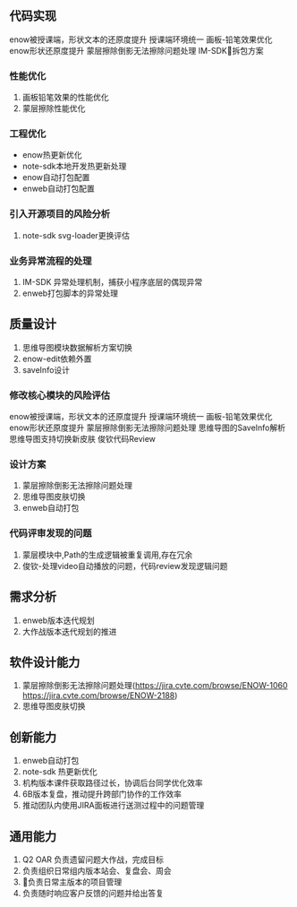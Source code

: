 ## 代码实现

enow被授课端，形状文本的还原度提升
授课端环境统一
画板-铅笔效果优化
enow形状还原度提升
蒙层擦除倒影无法擦除问题处理
IM-SDK拆包方案

### 性能优化

1. 画板铅笔效果的性能优化
2. 蒙层擦除性能优化

### 工程优化

- enow热更新优化
- note-sdk本地开发热更新处理
- enow自动打包配置
- enweb自动打包配置

### 引入开源项目的风险分析

1. note-sdk svg-loader更换评估

### 业务异常流程的处理

1. IM-SDK 异常处理机制，捕获小程序底层的偶现异常
2. enweb打包脚本的异常处理

## 质量设计

1. 思维导图模块数据解析方案切换
2. enow-edit依赖外置
3. saveInfo设计

### 修改核心模块的风险评估

enow被授课端，形状文本的还原度提升
授课端环境统一
画板-铅笔效果优化
enow形状还原度提升
蒙层擦除倒影无法擦除问题处理
思维导图的SaveInfo解析
思维导图支持切换新皮肤
俊钦代码Review

### 设计方案

1. 蒙层擦除倒影无法擦除问题处理
2. 思维导图皮肤切换
3. enweb自动打包

### 代码评审发现的问题

1. 蒙层模块中,Path的生成逻辑被重复调用,存在冗余
2. 俊钦-处理video自动播放的问题，代码review发现逻辑问题

## 需求分析

1. enweb版本迭代规划
2. 大作战版本迭代规划的推进

## 软件设计能力

1. 蒙层擦除倒影无法擦除问题处理(https://jira.cvte.com/browse/ENOW-1060  https://jira.cvte.com/browse/ENOW-2188)
2. 思维导图皮肤切换

## 创新能力

1. enweb自动打包
2. note-sdk 热更新优化
3. 机构版本课件获取路径过长，协调后台同学优化效率
4. 6B版本复盘，推动提升跨部门协作的工作效率
5. 推动团队内使用JIRA面板进行送测过程中的问题管理

## 通用能力

1. Q2 OAR 负责遗留问题大作战，完成目标
2. 负责组织日常组内版本站会、复盘会、周会
3. 负责日常主版本的项目管理
4. 负责随时响应客户反馈的问题并给出答复